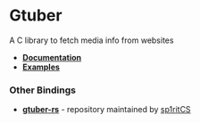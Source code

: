 # Gtuber
A C library to fetch media info from websites

* **[Documentation](https://rafostar.github.io/gtuber/doc/)**
* **[Examples](https://rafostar.github.io/gtuber/examples/)**

### Other Bindings
* **[gtuber-rs](https://github.com/sp1ritCS/gtuber-rs)** - repository maintained by [sp1ritCS](https://github.com/sp1ritCS)
